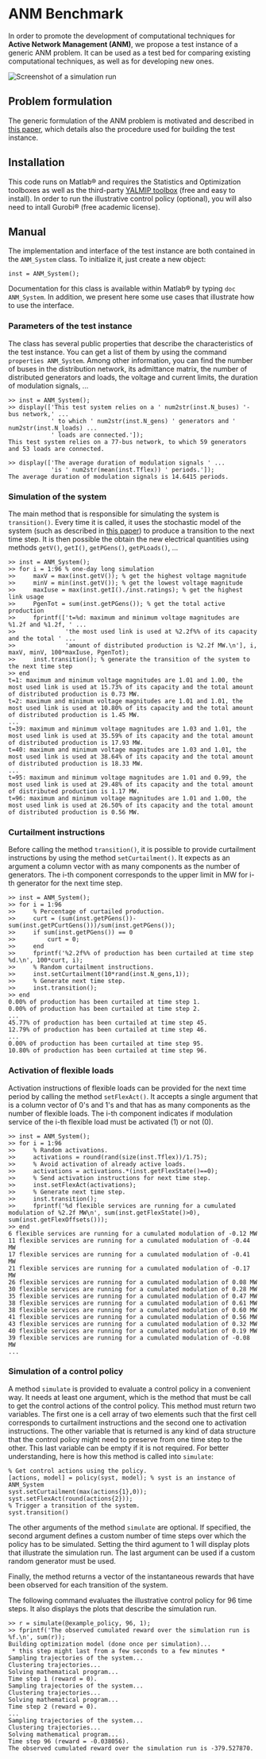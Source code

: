 # ANM Benchmark

In order to promote the development of computational techniques for **Active Network Management (ANM)**, we propose a test instance of a generic ANM problem. It can be used as a test bed for comparing existing computational techniques, as well as for developing new ones.

![Screenshot of a simulation run](http://www.montefiore.ulg.ac.be/~anm/anm_simulation.png)

## Problem formulation

The generic formulation of the ANM problem is motivated and described in [this paper](http://arxiv.org/pdf/1405.2806.pdf), which details also the procedure used for building the test instance.

## Installation

This code runs on Matlab&reg; and requires the Statistics and Optimization toolboxes as well as the third-party [YALMIP toolbox](http://users.isy.liu.se/johanl/yalmip/) (free and easy to install). In order to run the illustrative control policy (optional), you will also need to intall Gurobi&reg; (free academic license).


## Manual

The implementation and interface of the test instance are both contained in the `ANM_System` class. To initialize it, just create a new object:

    inst = ANM_System();

Documentation for this class is available within Matlab&reg; by typing `doc ANM_System`. In addition, we present here some use cases that illustrate how to use the interface.

### Parameters of the test instance

The class has several public properties that describe the characteristics of the test instance. You can get a list of them by using the command `properties ANM_System`. Among other information, you can find the number of buses in the distribution network, its admittance matrix, the number of distributed generators and loads, the voltage and current limits, the duration of modulation signals, ...

    >> inst = ANM_System();
    >> display(['This test system relies on a ' num2str(inst.N_buses) '-bus network,' ...
                ' to which ' num2str(inst.N_gens) ' generators and ' num2str(inst.N_loads) ...
                ' loads are connected.']);
    This test system relies on a 77-bus network, to which 59 generators and 53 loads are connected.
    
    >> display(['The average duration of modulation signals ' ...
                'is ' num2str(mean(inst.Tflex)) ' periods.']);
    The average duration of modulation signals is 14.6415 periods.


### Simulation of the system

The main method that is responsible for simulating the system is `transition()`. Every time it is called, it uses the stochastic model of the system (such as described in [this paper](http://arxiv.org/pdf/1405.2806.pdf)) to produce a transition to the next time step. It is then possible the obtain the new electrical quantities using methods `getV()`, `getI()`, `getPGens()`, `getPLoads()`, ...

    >> inst = ANM_System();
    >> for i = 1:96 % one-day long simulation
    >>     maxV = max(inst.getV()); % get the highest voltage magnitude
    >>     minV = min(inst.getV()); % get the lowest voltage magnitude
    >>     maxIuse = max(inst.getI()./inst.ratings); % get the highest link usage
    >>     PgenTot = sum(inst.getPGens()); % get the total active production
    >>     fprintf(['t=%d: maximum and minimum voltage magnitudes are %1.2f and %1.2f, ' ...
    >>              'the most used link is used at %2.2f%% of its capacity and the total ' ...
    >>              'amount of distributed production is %2.2f MW.\n'], i, maxV, minV, 100*maxIuse, PgenTot);
    >>     inst.transition(); % generate the transition of the system to the next time step
    >> end
    t=1: maximum and minimum voltage magnitudes are 1.01 and 1.00, the most used link is used at 15.73% of its capacity and the total amount of distributed production is 0.73 MW.
    t=2: maximum and minimum voltage magnitudes are 1.01 and 1.01, the most used link is used at 10.80% of its capacity and the total amount of distributed production is 1.45 MW.
    ...
    t=39: maximum and minimum voltage magnitudes are 1.03 and 1.01, the most used link is used at 35.59% of its capacity and the total amount of distributed production is 17.93 MW.
    t=40: maximum and minimum voltage magnitudes are 1.03 and 1.01, the most used link is used at 38.64% of its capacity and the total amount of distributed production is 18.33 MW.
    ...
    t=95: maximum and minimum voltage magnitudes are 1.01 and 0.99, the most used link is used at 29.48% of its capacity and the total amount of distributed production is 1.17 MW.
    t=96: maximum and minimum voltage magnitudes are 1.01 and 1.00, the most used link is used at 26.50% of its capacity and the total amount of distributed production is 0.56 MW.

### Curtailment instructions

Before calling the method `transition()`, it is possible to provide curtailment instructions by using the method `setCurtailment()`. It expects as an argument a column vector with as many components as the number of generators. The i-th component corresponds to the upper limit in MW for i-th generator for the next time step.

    >> inst = ANM_System();
    >> for i = 1:96
    >>     % Percentage of curtailed production.
    >>     curt = (sum(inst.getPGens())-sum(inst.getPCurtGens()))/sum(inst.getPGens());
    >>     if sum(inst.getPGens()) == 0
    >>         curt = 0;
    >>     end
    >>     fprintf('%2.2f%% of production has been curtailed at time step %d.\n', 100*curt, i);
    >>     % Random curtailment instructions.
    >>     inst.setCurtailment(10*rand(inst.N_gens,1));
    >>     % Generate next time step.
    >>     inst.transition();
    >> end
    0.00% of production has been curtailed at time step 1.
    0.00% of production has been curtailed at time step 2.
    ...
    45.77% of production has been curtailed at time step 45.
    12.79% of production has been curtailed at time step 46.
    ...
    0.00% of production has been curtailed at time step 95.
    10.80% of production has been curtailed at time step 96.

### Activation of flexible loads

Activation instructions of flexible loads can be provided for the next time period by calling the method `setFlexAct()`. It accepts a single argument that is a column vector of 0's and 1's and that has as many components as the number of flexible loads. The i-th component indicates if modulation service of the i-th flexible load must be activated (1) or not (0).

    >> inst = ANM_System();
    >> for i = 1:96
    >>     % Random activations.
    >>     activations = round(rand(size(inst.Tflex))/1.75);
    >>     % Avoid activation of already active loads.
    >>     activations = activations.*(inst.getFlexState()==0);
    >>     % Send activation instructions for next time step.
    >>     inst.setFlexAct(activations);
    >>     % Generate next time step.
    >>     inst.transition();
    >>     fprintf('%d flexible services are running for a cumulated modulation of %2.2f MW\n', sum(inst.getFlexState()>0), sum(inst.getFlexOffsets()));
    >> end
    6 flexible services are running for a cumulated modulation of -0.12 MW
    11 flexible services are running for a cumulated modulation of -0.44 MW
    17 flexible services are running for a cumulated modulation of -0.41 MW
    21 flexible services are running for a cumulated modulation of -0.17 MW
    26 flexible services are running for a cumulated modulation of 0.08 MW
    30 flexible services are running for a cumulated modulation of 0.28 MW
    35 flexible services are running for a cumulated modulation of 0.47 MW
    38 flexible services are running for a cumulated modulation of 0.61 MW
    38 flexible services are running for a cumulated modulation of 0.60 MW
    41 flexible services are running for a cumulated modulation of 0.56 MW
    43 flexible services are running for a cumulated modulation of 0.32 MW
    40 flexible services are running for a cumulated modulation of 0.19 MW
    39 flexible services are running for a cumulated modulation of -0.08 MW
    ...

### Simulation of a control policy

A method `simulate` is provided to evaluate a control policy in a convenient way. It needs at least one argument, which is the method that must be call to get the control actions of the control policy. This method must return two variables. The first one is a cell array of two elements such that the first cell corresponds to curtailment instructions and the second one to activation instructions. The other variable that is returned is any kind of data structure that the control policy might need to preserve from one time step to the other. This last variable can be empty if it is not required. For better understanding, here is how this method is called into `simulate`:

    % Get control actions using the policy.
    [actions, model] = policy(syst, model); % syst is an instance of ANM_System
    syst.setCurtailment(max(actions{1},0));
    syst.setFlexAct(round(actions{2}));
    % Trigger a transition of the system.
    syst.transition()

The other arguments of the method `simulate` are optional. If specified, the second argument defines a custom number of time steps over which the policy has to be simulated. Setting the third agument to 1 will display plots that illustrate the simulation run. The last argument can be used if a custom random generator must be used.

Finally, the method returns a vector of the instantaneous rewards that have been observed for each transition of the system.

The following command evaluates the illustrative control policy for 96 time steps. It also displays the plots that describe the simulation run.

    >> r = simulate(@example_policy, 96, 1);
    >> fprintf('The observed cumulated reward over the simulation run is %f.\n', sum(r));
    Building optimization model (done once per simulation)...
     * this step might last from a few seconds to a few minutes * 
    Sampling trajectories of the system...
    Clustering trajectories...
    Solving mathematical program...
    Time step 1 (reward = 0).
    Sampling trajectories of the system...
    Clustering trajectories...
    Solving mathematical program...
    Time step 2 (reward = 0).
    ...
    Sampling trajectories of the system...
    Clustering trajectories...
    Solving mathematical program...
    Time step 96 (reward = -0.038056).
    The observed cumulated reward over the simulation run is -379.527870.

